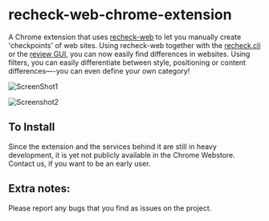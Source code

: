 # recheck-web-chrome-extension

A Chrome extension that uses [recheck-web](https://github.com/retest/recheck-web) to let you manually create 'checkpoints' of web sites.
Using recheck-web together with the [recheck.cli](https://github.com/retest/recheck.cli) or the [review GUI](https://retest.de/review/), you can now easily find differences in websites. 
Using filters, you can easily differentiate between style, positioning or content differences—-you can even define your own category!

![ScreenShot1](https://user-images.githubusercontent.com/1871610/61964086-650cb980-afcd-11e9-983c-21e415473afd.png)

![Screenshot2](https://user-images.githubusercontent.com/1871610/61964130-7a81e380-afcd-11e9-9db2-e84446bc7a45.png)

## To Install

Since the extension and the services behind it are still in heavy development, it is yet not publicly available in the Chrome Webstore. Contact us, if you want to be an early user.

## Extra notes:

Please report any bugs that you find as issues on the project.
